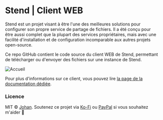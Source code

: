 # Stend | Client WEB

Stend est un projet visant à être l'une des meilleures solutions pour configurer son propre service de partage de fichiers. Il a été conçu pour être aussi complet que la plupart des services propriétaires, mais avec une facilité d'installation et de configuration incomparable aux autres projets open-source.

Ce repo GitHub contient le code source du client WEB de Stend, permettant de télécharger ou d'envoyer des fichiers sur une instance de Stend.

![Accueil](https://r2.johanstick.fr/illustrationsdevs/stend/stend_web_homedemo.png)

Pour plus d'informations sur ce client, vous pouvez lire [la page de la documentation dédiée](https://stend.johanstick.fr/web-docs/intro).

### Licence

MIT © [Johan](https://johanstick.fr). Soutenez ce projet via [Ko-Fi](https://ko-fi.com/johan_stickman) ou [PayPal](https://paypal.me/moipastoii) si vous souhaitez m'aider 💙